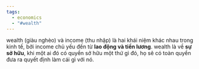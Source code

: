 ```yaml
---
tags:
  - economics
  - "#wealth"
---
```

wealth (giàu nghèo) và income (thu nhập) là hai khái niệm khác nhau trong kinh tế, bởi income chủ yếu đến từ **lao động và tiền lương**. wealth là về **sự sở hữu**, khi một ai đó có quyền sở hữu một thứ gì đó, họ sẽ có toàn quyền đưa ra quyết định làm cái gì với nó.
